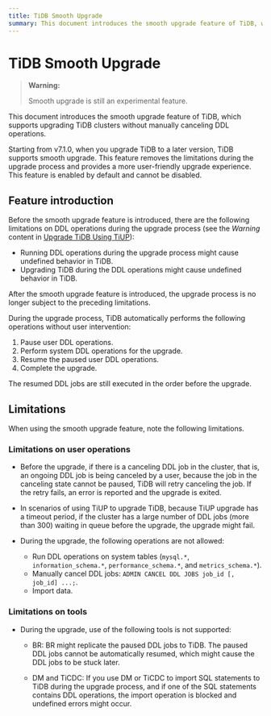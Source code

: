 ```yaml
---
title: TiDB Smooth Upgrade
summary: This document introduces the smooth upgrade feature of TiDB, which supports upgrading TiDB clusters without manually canceling DDL operations.
---
```


# TiDB Smooth Upgrade

> **Warning:**
>
> Smooth upgrade is still an experimental feature.

This document introduces the smooth upgrade feature of TiDB, which supports upgrading TiDB clusters without manually canceling DDL operations.

Starting from v7.1.0, when you upgrade TiDB to a later version, TiDB supports smooth upgrade. This feature removes the limitations during the upgrade process and provides a more user-friendly upgrade experience. This feature is enabled by default and cannot be disabled.

## Feature introduction

Before the smooth upgrade feature is introduced, there are the following limitations on DDL operations during the upgrade process (see the *Warning* content in [Upgrade TiDB Using TiUP](/upgrade-tidb-using-tiup.md#upgrade-tidb-using-tiup)):

- Running DDL operations during the upgrade process might cause undefined behavior in TiDB.
- Upgrading TiDB during the DDL operations might cause undefined behavior in TiDB.

After the smooth upgrade feature is introduced, the upgrade process is no longer subject to the preceding limitations.

During the upgrade process, TiDB automatically performs the following operations without user intervention:

1. Pause user DDL operations.
2. Perform system DDL operations for the upgrade.
3. Resume the paused user DDL operations.
4. Complete the upgrade.

The resumed DDL jobs are still executed in the order before the upgrade.

## Limitations

When using the smooth upgrade feature, note the following limitations.

### Limitations on user operations

* Before the upgrade, if there is a canceling DDL job in the cluster, that is, an ongoing DDL job is being canceled by a user, because the job in the canceling state cannot be paused, TiDB will retry canceling the job. If the retry fails, an error is reported and the upgrade is exited.

* In scenarios of using TiUP to upgrade TiDB, because TiUP upgrade has a timeout period, if the cluster has a large number of DDL jobs (more than 300) waiting in queue before the upgrade, the upgrade might fail.

* During the upgrade, the following operations are not allowed:

    * Run DDL operations on system tables (`mysql.*`, `information_schema.*`, `performance_schema.*`, and `metrics_schema.*`).
    * Manually cancel DDL jobs: `ADMIN CANCEL DDL JOBS job_id [, job_id] ...;`.
    * Import data.

### Limitations on tools

* During the upgrade, use of the following tools is not supported:

    * BR: BR might replicate the paused DDL jobs to TiDB. The paused DDL jobs cannot be automatically resumed, which might cause the DDL jobs to be stuck later.

    * DM and TiCDC: If you use DM or TiCDC to import SQL statements to TiDB during the upgrade process, and if one of the SQL statements contains DDL operations, the import operation is blocked and undefined errors might occur.
